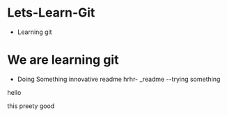 # Lets-Learn-Git
- Learning git
# We are learning git

- Doing Something innovative
readme
hrhr-
_readme
--trying  something


hello

this preety good
